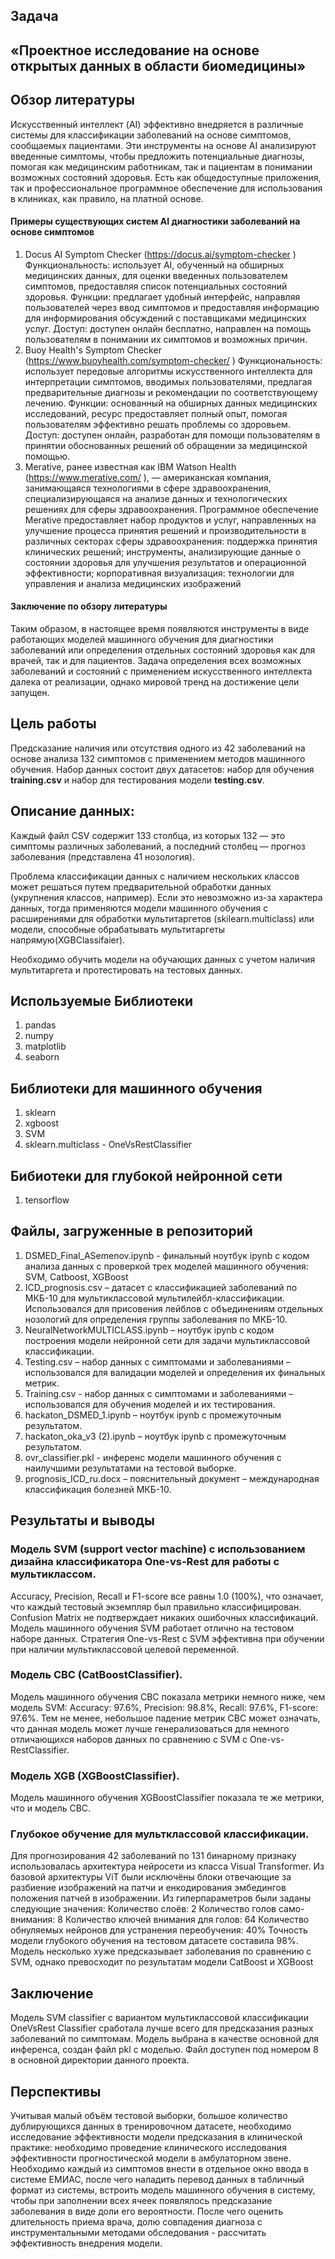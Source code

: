 ## Задача 
## «Проектное исследование на основе открытых данных в области биомедицины»
## Обзор литературы
Искусственный интеллект (AI) эффективно внедряется в различные системы для классификации заболеваний на основе симптомов, сообщаемых пациентами. Эти инструменты на основе AI анализируют введенные симптомы, чтобы предложить потенциальные диагнозы, помогая как медицинским работникам, так и пациентам в понимании возможных состояний здоровья. 
Есть как общедоступные приложения, так и профессиональное программное обеспечение для использования в клиниках, как правило, на платной основе. 
#### Примеры существующих систем AI диагностики заболеваний на основе симптомов 
1) Docus AI Symptom Checker (https://docus.ai/symptom-checker )
Функциональность: использует AI, обученный на обширных медицинских данных, для оценки введенных пользователем симптомов, предоставляя список потенциальных состояний здоровья. 
Функции: предлагает удобный интерфейс, направляя пользователей через ввод симптомов и предоставляя информацию для информирования обсуждений с поставщиками медицинских услуг. 
Доступ: доступен онлайн бесплатно, направлен на помощь пользователям в понимании их симптомов и возможных причин.
2) Buoy Health's Symptom Checker (https://www.buoyhealth.com/symptom-checker/ )
Функциональность: использует передовые алгоритмы искусственного интеллекта для интерпретации симптомов, вводимых пользователями, предлагая предварительные диагнозы и рекомендации по соответствующему лечению. 
Функции: основанный на обширных данных медицинских исследований, ресурс предоставляет полный опыт, помогая пользователям эффективно решать проблемы со здоровьем. 
Доступ: доступен онлайн, разработан для помощи пользователям в принятии обоснованных решений об обращении за медицинской помощью.
3) Merative, ранее известная как IBM Watson Health (https://www.merative.com/ ), — американская компания, занимающаяся технологиями в сфере здравоохранения, специализирующаяся на анализе данных и технологических решениях для сферы здравоохранения. 
Программное обеспечение Merative предоставляет набор продуктов и услуг, направленных на улучшение процесса принятия решений и производительности в различных секторах сферы здравоохранения: 
поддержка принятия клинических решений; 
инструменты, анализирующие данные о состоянии здоровья для улучшения результатов и операционной эффективности; 
корпоративная визуализация: технологии для управления и анализа медицинских изображений 
#### Заключение по обзору литературы
Таким образом, в настоящее время появляются инструменты в виде работающих моделей машинного обучения для диагностики заболеваний или определения отдельных состояний здоровья как для врачей, так и для пациентов. Задача определения всех возможных заболеваний и состояний с применением искусственного интеллекта далека от реализации, однако мировой тренд на достижение цели запущен. 

## Цель работы
Предсказание наличия или отсутствия одного из 42 заболеваний на основе анализа 132 симптомов с применением методов машинного обучения. Набор данных состоит двух датасетов: набор для обучения **training.csv** и набор для тестирования модели **testing.csv**.

## Описание данных:
Каждый файл CSV содержит 133 столбца, из которых 132 — это симптомы различных заболеваний, а последний столбец — прогноз заболевания (представлена 41 нозология). 

Проблема классификации данных с наличием нескольких классов может решаться путем предварительной обработки данных (укрупнения классов, например). Если это невозможно из-за характера данных, тогда применяются модели машинного обучения с расширениями для обработки мультитаргетов (skilearn.multiclass) или модели, способные обрабатывать мультитаргеты напрямую(XGBClassifaier).

Необходимо обучить модели на обучающих данных с учетом наличия мультитаргета и протестировать на тестовых данных.
## Используемые Библиотеки
1) pandas
2) numpy
3) matplotlib
4) seaborn
## Библиотеки для машинного обучения
1) sklearn
2) xgboost
3) SVM
4) sklearn.multiclass - OneVsRestClassifier
## Бибиотеки для глубокой нейронной сети
1) tensorflow
## Файлы, загруженные в репозиторий

1) DSMED_Final_ASemenov.ipynb - финальный ноутбук ipynb с кодом анализа данных с проверкой трех моделей машинного обучения: SVM, Catboost, XGBoost
2) ICD_prognosis.csv – датасет с классификацией заболеваний по МКБ-10 для мультиклассовой мультилейбл-классификации. Использовался для присовения лейблов с объединениям отдельных нозологий для определения группы заболевания по МКБ-10.
3) NeuralNetworkMULTICLASS.ipynb – ноутбук ipynb с кодом построения модели нейронной сети для задачи мультиклассовой классификации.
4) Testing.csv – набор данных с симптомами и заболеваниями – использовался для валидации моделей и определения их финальных метрик.
5) Training.csv - набор данных с симптомами и заболеваниями – использовался для обучения моделей и их тестирования.
6) hackaton_DSMED_1.ipynb – ноутбук ipynb с промежуточным результатом.
7) hackaton_oka_v3 (2).ipynb – ноутбук ipynb с промежуточным результатом.
8) ovr_classifier.pkl - инференс модели машинного обучения с наилучшими результатами на тестовой выборке.
9) prognosis_ICD_ru.docx – пояснительный документ – международная классификация болезней МКБ-10. 

## Результаты и выводы


### Модель SVM (support vector machine) с использованием дизайна классификатора One-vs-Rest для работы с мультиклассом.
Accuracy, Precision, Recall и F1-score все равны 1.0 (100%), что означает, что каждый тестовый экземпляр был правильно классифицирован. Confusion Matrix не подтверждает никаких ошибочных классификаций.
Модель машинного обучения SVM работает отлично на тестовом наборе данных. Стратегия One-vs-Rest с SVM эффективна при обучении при наличии мультиклассовой целевой переменной. 


### Модель CBC (CatBoostClassifier).
Модель машинного обучения CBC показала метрики немного ниже, чем модель SVM: Accuracy: 97.6%, Precision: 98.8%, Recall: 97.6%, F1-score: 97.6%. 
Тем не менее, небольшое падение метрик CBC может означать, что данная модель может лучше генерализоваться для немного отличающихся наборов данных по сравнению с SVM c One-vs-RestClassifier.


### Модель XGB (XGBoostClassifier).
Модель машинного обучения XGBoostClassifier показала те же метрики, что и модель CBC.


### Глубокое обучение для мультклассовой классификации.
Для прогнозирования 42 заболеваний по 131 бинарному признаку использовалась архитектура нейросети из класса Visual Transformer.
Из базовой архитектуры ViT были исключёны блоки отвечающие за разбиение изображений на патчи и енкодирования эмбедингов положения патчей в изображении.
Из гиперпараметров были заданы следующие значения:
Количество слоёв: 2
Количество голов само-внимания: 8
Количество ключей внимания для голов: 64
Количество обнуляемых нейронов для устранения переобучения: 40%
Точность модели глубокого обучения на тестовом датасете составила 98%.
Модель несколько хуже предсказывает заболевания по сравнению с SVM, однако превосходит по результатам модели CatBoost и XGBoost

## Заключение
Модель SVM classifier с вариантом мультиклассовой классификации OneVsRest Classifier сработала лучше всего для предсказания разных заболеваний по симптомам. Модель выбрана в качестве основной для инференса, создан файл pkl с моделью. 
Файл доступен под номером 8 в основной директории данного проекта.

## Перспективы
Учитывая малый объём тестовой выборки, большое количество дублирующихся данных в тренировочном датасете, необходимо исследование эффективности модели предсказания в клинической практике: необходимо проведение клинического исследования эффективности прогностической модели в амбулаторном звене. Необходимо каждый из симптомов внести в отдельное окно ввода в системе ЕМИАС, после чего наладить перевод данных в табличный формат из системы, встроить модель машинного обучения в систему, чтобы при заполнении всех ячеек появлялось предсказание заболевания в виде доли его вероятности. После чего оценить длительность приема врача, долю совпадения диагноза с инструментальными методами обследования - рассчитать эффективность внедрения модели.
